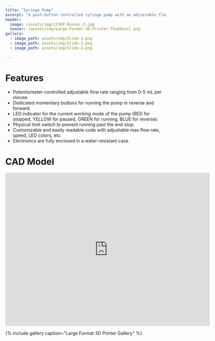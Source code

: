 ```yaml
---
title: "Syringe Pump"
excerpt: "A push-button controlled syringe pump with an adjustable flow rate."
header:
  image: /assets/img/LF3DP-Banner-2.jpg
  teaser: /assets/img/Large-Format-3D-Printer-Thumbnail.png
gallery:
  - image_path: assets/img/Slide-3.png
  - image_path: assets/img/Slide-2.png
  - image_path: assets/img/Slide-4.png
   
---
```


# Features

* Potentiometer-controlled adjustable flow rate ranging from 0-5 mL per minute.
* Dedicated momentary buttons for running the pump in reverse and forward.
* LED indicator for the current working mode of the pump (RED for stopped, YELLOW for paused, GREEN for running, BLUE for reverse).
* Physical limit switch to prevent running past the end stop.
* Customizable and easily readable code with adjustable max flow rate, speed, LED colors, etc.
* Electronics are fully enclosed in a water-resistant case.

# CAD Model
<iframe src="https://vanderbilt643.autodesk360.com/shares/public/SH512d4QTec90decfa6e6972764160d20dbe?mode=embed" width="640" height="480" allowfullscreen="true" webkitallowfullscreen="true" mozallowfullscreen="true"  frameborder="0"></iframe>

{% include gallery caption="Large Format 3D Printer Gallery" %}
